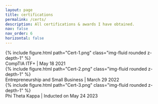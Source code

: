 ```yaml
---
layout: page
title: certifications
permalink: /certs/
description: All certifications & awards I have obtained.
nav: false
nav_order: 6
horizontal: false
---
```


<div class="row mt-3">
    <div class="col-sm mt-3 mt-md-0">
        {% include figure.html path="Cert-1.png" class="img-fluid rounded z-depth-1" %}
    </div>
</div>
<div class="caption">
    CompTIA ITF+ | May 18 2021
</div>

<div class="row mt-3">
    <div class="col-sm mt-3 mt-md-0">
        {% include figure.html path="Cert-2.png" class="img-fluid rounded z-depth-1" %}
    </div>
</div>
<div class="caption">
    Entrepreneurship and Small Business | March 29 2022
</div>

<div class="row mt-3">
    <div class="col-sm mt-3 mt-md-0">
        {% include figure.html path="Cert-3.png" class="img-fluid rounded z-depth-1" %}
    </div>
</div>
<div class="caption">
    Phi Theta Kappa | Inducted on May 24 2023
</div>
